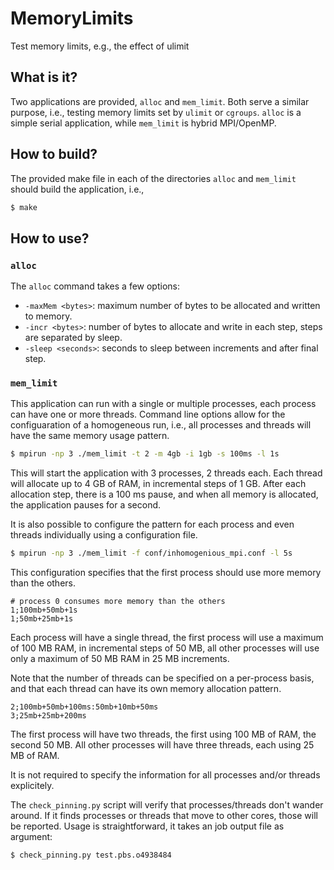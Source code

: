 # MemoryLimits
Test memory limits, e.g., the effect of ulimit


## What is it?
Two applications are provided, `alloc` and `mem_limit`.  Both serve a
similar purpose, i.e., testing memory limits set by `ulimit` or `cgroups`.
`alloc` is a simple serial application, while `mem_limit` is hybrid
MPI/OpenMP.

## How to build?
The provided make file in each of the directories `alloc` and `mem_limit`
should build the application, i.e.,
```bash
$ make
```


## How to use?

### `alloc`
The `alloc` command takes a few options:
* `-maxMem <bytes>`: maximum number of bytes to be allocated and written
    to memory.
* `-incr <bytes>`: number of bytes to allocate and write in each step,
    steps are separated by sleep.
* `-sleep <seconds>`: seconds to sleep between increments and after final
    step.


### `mem_limit`
This application can run with a single or multiple processes, each process
can have one or more threads. Command line options allow for the
configuaration of a homogeneous run, i.e., all processes and threads will
have the same memory usage pattern.
```bash
$ mpirun -np 3 ./mem_limit -t 2 -m 4gb -i 1gb -s 100ms -l 1s
```
This will start the application with 3 processes, 2 threads each.  Each
thread will allocate up to 4 GB of RAM, in incremental steps of 1 GB.
After each allocation step, there is a 100 ms pause, and when all memory
is allocated, the application pauses for a second.

It is also possible to configure the pattern for each process and even
threads individually using a configuration file.
```bash
$ mpirun -np 3 ./mem_limit -f conf/inhomogenious_mpi.conf -l 5s
```
This configuration specifies that the first process should use more memory
than the others.
```
# process 0 consumes more memory than the others
1;100mb+50mb+1s
1;50mb+25mb+1s
```
Each process will have a single thread, the first process will use a
maximum of 100 MB RAM, in incremental steps of 50 MB, all other
processes will use only a maximum of 50 MB RAM in 25 MB increments.

Note that the number of threads can be specified on a per-process basis,
and that each thread can have its own memory allocation pattern.
```
2;100mb+50mb+100ms:50mb+10mb+50ms
3;25mb+25mb+200ms
```
The first process will have two threads, the first using 100 MB of RAM,
the second 50 MB.  All other processes will have three threads, each using
25 MB of RAM.

It is not required to specify the information for all processes and/or
threads explicitely.

The `check_pinning.py` script will verify that processes/threads don't
wander around.  If it finds processes or threads that move to other
cores, those will be reported.  Usage is straightforward, it takes an
job output file as argument:
```bash
$ check_pinning.py test.pbs.o4938484
```
